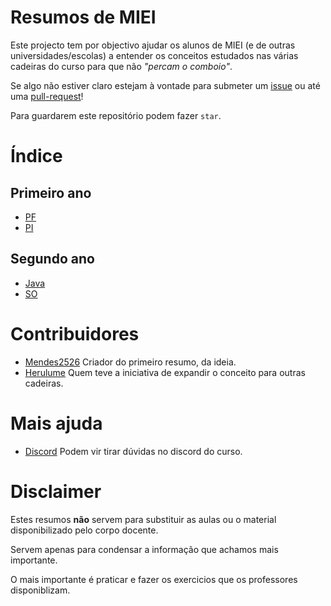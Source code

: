 # Resumos de MIEI
Este projecto tem por objectivo ajudar os alunos de MIEI (e de outras universidades/escolas) a entender os conceitos
 estudados nas várias cadeiras do curso para que não *"percam o comboio"*.

Se algo não estiver claro estejam à vontade para submeter um [issue](https://github.com/Mendess2526/ResumosMIEI/issues)
 ou até uma [pull-request](https://github.com/Mendess2526/ResumosMIEI/pulls)!

Para guardarem este repositório podem fazer `star`.

# Índice

## Primeiro ano
 * [PF](PF-Haskell/README.md)
 * [PI](PI-C/README.md)

## Segundo ano
  * [Java](POO-Java/README.md)
  * [SO](SO/README.md)

# Contribuidores

 * [Mendes2526](https://github.com/Mendess2526)
    Criador do primeiro resumo, da ideia.
 * [Herulume](https://github.com/herulume)
    Quem teve a iniciativa de expandir o conceito para outras cadeiras.

# Mais ajuda

 * [Discord](https://discord.gg/m3kVwYM)
    Podem vir tirar dúvidas no discord do curso.

# Disclaimer

Estes resumos **não** servem para substituir as aulas ou o material disponibilizado pelo
corpo docente.

Servem apenas para condensar a informação que achamos mais importante.

O mais importante é praticar e fazer os exercicios que os professores disponiblizam.
